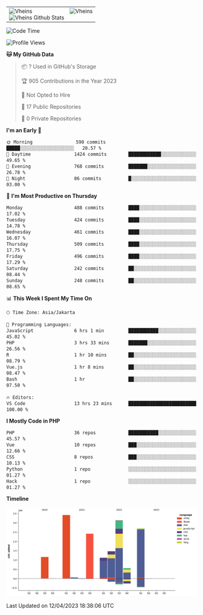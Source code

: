 <table>
  <tr>
    <td valign="top">
      <img src="https://github-readme-streak-stats.herokuapp.com/?user=Vheins&" alt="Vheins" /><br/>
      <img src="https://github-readme-stats.vercel.app/api?username=vheins&count_private=true&show_icons=true" alt="Vheins Github Stats">
    </td>
    <td valign="top">
      <img src="https://github-readme-stats.vercel.app/api/top-langs/?username=Vheins&count_private=true" alt="Vheins" /><br/>
    </td>
  </tr>
</table>

<!--START_SECTION:waka-->
![Code Time](http://img.shields.io/badge/Code%20Time-136%20hrs%2054%20mins-blue)

![Profile Views](http://img.shields.io/badge/Profile%20Views-0-blue)

**🐱 My GitHub Data** 

> 📦 ? Used in GitHub's Storage 
 > 
> 🏆 905 Contributions in the Year 2023
 > 
> 🚫 Not Opted to Hire
 > 
> 📜 17 Public Repositories 
 > 
> 🔑 0 Private Repositories 
 > 
**I'm an Early 🐤** 

```text
🌞 Morning                590 commits         █████░░░░░░░░░░░░░░░░░░░░   20.57 % 
🌆 Daytime                1424 commits        ████████████░░░░░░░░░░░░░   49.65 % 
🌃 Evening                768 commits         ███████░░░░░░░░░░░░░░░░░░   26.78 % 
🌙 Night                  86 commits          █░░░░░░░░░░░░░░░░░░░░░░░░   03.00 % 
```
📅 **I'm Most Productive on Thursday** 

```text
Monday                   488 commits         ████░░░░░░░░░░░░░░░░░░░░░   17.02 % 
Tuesday                  424 commits         ████░░░░░░░░░░░░░░░░░░░░░   14.78 % 
Wednesday                461 commits         ████░░░░░░░░░░░░░░░░░░░░░   16.07 % 
Thursday                 509 commits         ████░░░░░░░░░░░░░░░░░░░░░   17.75 % 
Friday                   496 commits         ████░░░░░░░░░░░░░░░░░░░░░   17.29 % 
Saturday                 242 commits         ██░░░░░░░░░░░░░░░░░░░░░░░   08.44 % 
Sunday                   248 commits         ██░░░░░░░░░░░░░░░░░░░░░░░   08.65 % 
```


📊 **This Week I Spent My Time On** 

```text
🕑︎ Time Zone: Asia/Jakarta

💬 Programming Languages: 
JavaScript               6 hrs 1 min         ███████████░░░░░░░░░░░░░░   45.02 % 
PHP                      3 hrs 33 mins       ███████░░░░░░░░░░░░░░░░░░   26.56 % 
R                        1 hr 10 mins        ██░░░░░░░░░░░░░░░░░░░░░░░   08.79 % 
Vue.js                   1 hr 8 mins         ██░░░░░░░░░░░░░░░░░░░░░░░   08.47 % 
Bash                     1 hr                ██░░░░░░░░░░░░░░░░░░░░░░░   07.50 % 

🔥 Editors: 
VS Code                  13 hrs 23 mins      █████████████████████████   100.00 % 
```

**I Mostly Code in PHP** 

```text
PHP                      36 repos            ███████████░░░░░░░░░░░░░░   45.57 % 
Vue                      10 repos            ███░░░░░░░░░░░░░░░░░░░░░░   12.66 % 
CSS                      8 repos             ███░░░░░░░░░░░░░░░░░░░░░░   10.13 % 
Python                   1 repo              ░░░░░░░░░░░░░░░░░░░░░░░░░   01.27 % 
Hack                     1 repo              ░░░░░░░░░░░░░░░░░░░░░░░░░   01.27 % 
```



**Timeline**

![Lines of Code chart](https://raw.githubusercontent.com/vheins/vheins/main/assets/bar_graph.png)


 Last Updated on 12/04/2023 18:38:06 UTC
<!--END_SECTION:waka-->
